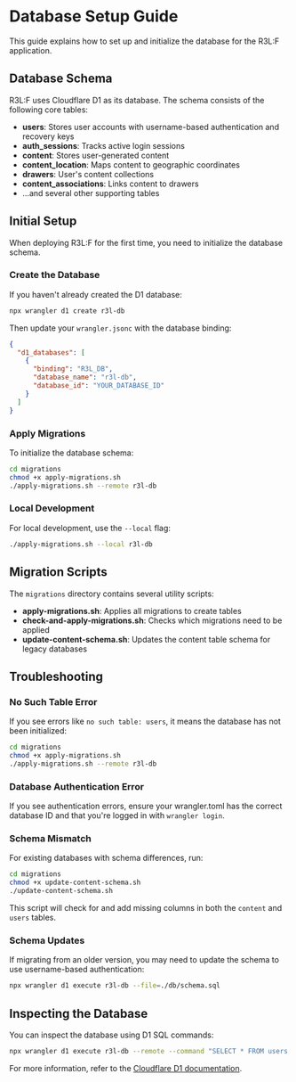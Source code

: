 # Database Setup Guide

This guide explains how to set up and initialize the database for the R3L:F application.

## Database Schema

R3L:F uses Cloudflare D1 as its database. The schema consists of the following core tables:

- **users**: Stores user accounts with username-based authentication and recovery keys
- **auth_sessions**: Tracks active login sessions
- **content**: Stores user-generated content
- **content_location**: Maps content to geographic coordinates
- **drawers**: User's content collections
- **content_associations**: Links content to drawers
- ...and several other supporting tables

## Initial Setup

When deploying R3L:F for the first time, you need to initialize the database schema.

### Create the Database

If you haven't already created the D1 database:

```bash
npx wrangler d1 create r3l-db
```

Then update your `wrangler.jsonc` with the database binding:

```json
{
  "d1_databases": [
    {
      "binding": "R3L_DB",
      "database_name": "r3l-db",
      "database_id": "YOUR_DATABASE_ID"
    }
  ]
}
```

### Apply Migrations

To initialize the database schema:

```bash
cd migrations
chmod +x apply-migrations.sh
./apply-migrations.sh --remote r3l-db
```

### Local Development

For local development, use the `--local` flag:

```bash
./apply-migrations.sh --local r3l-db
```

## Migration Scripts

The `migrations` directory contains several utility scripts:

- **apply-migrations.sh**: Applies all migrations to create tables
- **check-and-apply-migrations.sh**: Checks which migrations need to be applied
- **update-content-schema.sh**: Updates the content table schema for legacy databases

## Troubleshooting

### No Such Table Error

If you see errors like `no such table: users`, it means the database has not been initialized:

```bash
cd migrations
chmod +x apply-migrations.sh
./apply-migrations.sh --remote r3l-db
```

### Database Authentication Error

If you see authentication errors, ensure your wrangler.toml has the correct database ID and that you're logged in with `wrangler login`.

### Schema Mismatch

For existing databases with schema differences, run:

```bash
cd migrations
chmod +x update-content-schema.sh
./update-content-schema.sh
```

This script will check for and add missing columns in both the `content` and `users` tables.

### Schema Updates

If migrating from an older version, you may need to update the schema to use username-based authentication:

```bash
npx wrangler d1 execute r3l-db --file=./db/schema.sql
```

## Inspecting the Database

You can inspect the database using D1 SQL commands:

```bash
npx wrangler d1 execute r3l-db --remote --command "SELECT * FROM users LIMIT 10"
```

For more information, refer to the [Cloudflare D1 documentation](https://developers.cloudflare.com/workers/learning/using-durable-objects).
